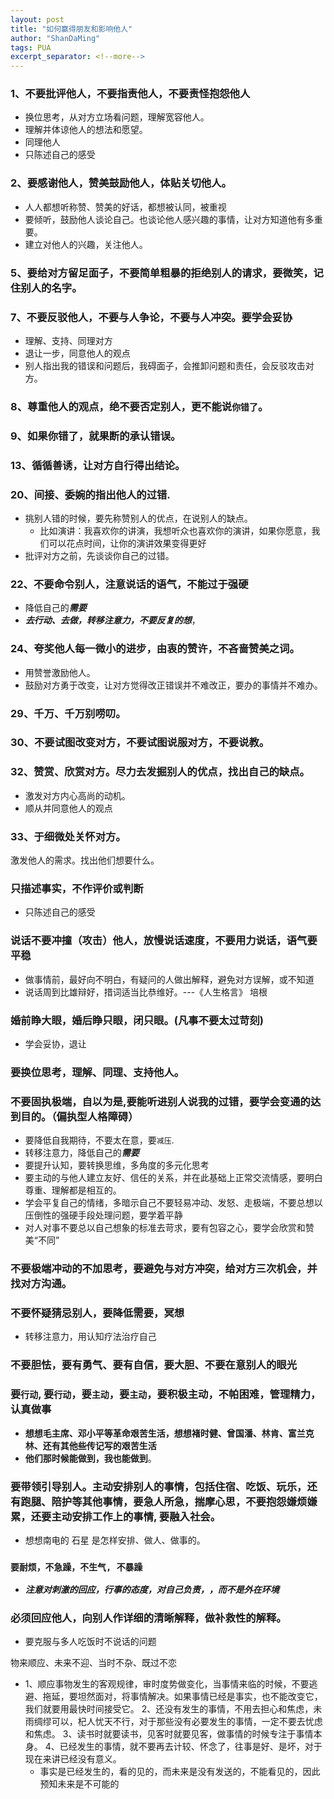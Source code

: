```yaml
---
layout: post
title: "如何赢得朋友和影响他人"
author: "ShanDaMing"
tags: PUA
excerpt_separator: <!--more-->
---
```


<!--more-->

### 1、不要批评他人，不要指责他人，不要责怪抱怨他人
* 换位思考，从对方立场看问题，理解宽容他人。
* 理解并体谅他人的想法和愿望。
* 同理他人
* 只陈述自己的感受

### 2、要感谢他人，赞美鼓励他人，体贴关切他人。
* 人人都想听称赞、赞美的好话，都想被认同，被重视
* 要倾听，鼓励他人谈论自己。也谈论他人感兴趣的事情，让对方知道他有多重要。
* 建立对他人的兴趣，关注他人。

### 5、要给对方留足面子，不要简单粗暴的拒绝别人的请求，要微笑，记住别人的名字。

### 7、不要反驳他人，不要与人争论，不要与人冲突。要学会妥协
* 理解、支持、同理对方
* 退让一步，同意他人的观点
* 别人指出我的错误和问题后，我碍面子，会推卸问题和责任，会反驳攻击对方。

### 8、尊重他人的观点，绝不要否定别人，更不能说`你错了`。

### 9、如果你错了，就果断的承认错误。

### 13、循循善诱，让对方自行得出结论。

### 20、间接、委婉的指出他人的过错.
* 挑别人错的时候，要先称赞别人的优点，在说别人的缺点。
	 - 比如演讲：我喜欢你的讲演，我想听众也喜欢你的演讲，如果你愿意，我们可以花点时间，让你的演讲效果变得更好
* 批评对方之前，先谈谈你自己的过错。

### 22、不要命令别人，注意说话的语气，不能过于强硬
* 降低自己的***需要***
* ***去行动、去做，转移注意力，不要反复的想***，

### 24、夸奖他人每一微小的进步，由衷的赞许，不吝啬赞美之词。
* 用赞誉激励他人。
* 鼓励对方勇于改变，让对方觉得改正错误并不难改正，要办的事情并不难办。

### 29、千万、千万别唠叨。

### 30、不要试图改变对方，不要试图说服对方，不要说教。

### 32、赞赏、欣赏对方。尽力去发掘别人的优点，找出自己的缺点。
* 激发对方内心高尚的动机。
* 顺从并同意他人的观点

### 33、于细微处关怀对方。
激发他人的需求。找出他们想要什么。

### 只描述事实，不作评价或判断
* 只陈述自己的感受

### 说话不要冲撞（攻击）他人，放慢说话速度，不要用力说话，语气要平稳
* 做事情前，最好向不明白，有疑问的人做出解释，避免对方误解，或不知道
* 说话周到比雄辩好，措词适当比恭维好。---《人生格言》 培根

### 婚前睁大眼，婚后睁只眼，闭只眼。(凡事不要太过苛刻)
* 学会妥协，退让

### 要换位思考，理解、同理、支持他人。

### 不要固执极端，自以为是,要能听进别人说我的过错，要学会变通的达到目的。（偏执型人格障碍）
* 要降低自我期待，不要太在意，要`减压`.
* 转移注意力，降低自己的***需要***
* 要提升认知，要转换思维，多角度的多元化思考
* 要主动的与他人建立友好、信任的关系，并在此基础上正常交流情感，要明白尊重、理解都是相互的。
* 学会平复自己的情绪，多暗示自己不要轻易冲动、发怒、走极端，不要总想以压倒性的强硬手段处理问题，要学着平静
* 对人对事不要总以自己想象的标准去苛求，要有包容之心，要学会欣赏和赞美“不同”

### 不要极端冲动的不加思考，要避免与对方冲突，给对方三次机会，并找对方沟通。

### 不要怀疑猜忌别人，要降低需要，冥想
* 转移注意力，用认知疗法治疗自己

### 不要胆怯，要有勇气、要有自信，要大胆、不要在意别人的眼光

### 要`行动`, 要`行动`，要`主动`，要`主动`，要积极主动，不帕困难，管理精力，认真做事
* **想想毛主席、邓小平等革命艰苦生活，想想褚时健、曾国潘、林肯、富兰克林、还有其他些传记写的艰苦生活**
* **他们那时候能做到，我也能做到**。

### 要带领引导别人。主动安排别人的事情，包括住宿、吃饭、玩乐，还有跑腿、陪护等其他事情，要急人所急，揣摩心思，不要抱怨嫌烦嫌累，还要主动安排工作上的事情, 要融入社会。
* 想想南电的 石星 是怎样安排、做人、做事的。

### `要耐烦，不急躁，不生气, 不暴躁`
* ***注意对刺激的回应，行事的态度，对自己负责，，而不是外在环境***

### 必须回应他人，向别人作详细的清晰解释，做补救性的解释。
* 要克服与多人吃饭时不说话的问题

物来顺应、未来不迎、当时不杂、既过不恋
* 1、顺应事物发生的客观规律，审时度势做变化，当事情来临的时候，不要逃避、拖延，要坦然面对，将事情解决。如果事情已经是事实，也不能改变它，我们就要用最快时间接受它。 2、还没有发生的事情，不用去担心和焦虑，未雨绸缪可以，杞人忧天不行，对于那些没有必要发生的事情，一定不要去忧虑和焦虑。 3、读书时就要读书，见客时就要见客，做事情的时候专注于事情本身。 4、已经发生的事情，就不要再去计较、怀念了，往事是好、是坏，对于现在来讲已经没有意义。
	 - 事实是已经发生的，看的见的，而未来是没有发送的，不能看见的，因此预知未来是不可能的
